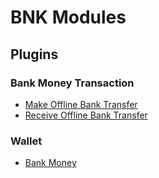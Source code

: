 # BNK Modules

## Plugins

### Bank Money Transaction
* [Make Offline Bank Transfer](plugin/fiat_bank_transaction/fermat-bnk-plugin-bank-money-transaction-make-offline-bank-transfer-bitdubai/)
* [Receive Offline Bank Transfer](plugin/fiat_bank_transaction/fermat-bnk-plugin-bank-money-transaction-receive-offline-bank-transfer-bitdubai/)

### Wallet
* [Bank Money](plugin/wallet/fermat-bnk-plugin-wallet-bank-money-bitdubai/)
